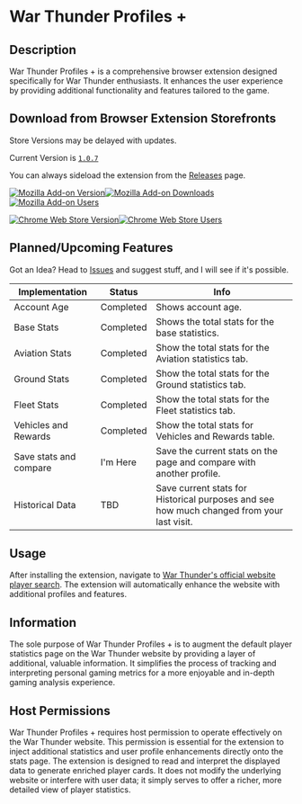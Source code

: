 # War Thunder Profiles +

## Description
War Thunder Profiles + is a comprehensive browser extension designed specifically for War Thunder enthusiasts. It enhances the user experience by providing additional functionality and features tailored to the game.

## Download from Browser Extension Storefronts
Store Versions may be delayed with updates.

Current Version is [`1.0.7`](https://github.com/cyberofficial/War-Thunder-Profiles-Plus/releases/tag/1.0.7)

You can always sideload the extension from the [Releases](https://github.com/cyberofficial/War-Thunder-profiles-Plus/releases) page.

[![Mozilla Add-on Version](https://img.shields.io/amo/v/%7Bcaed2b56-87db-4e7a-a84f-6a5f3286f538%7D)![Mozilla Add-on Downloads](https://img.shields.io/amo/dw/%7Bcaed2b56-87db-4e7a-a84f-6a5f3286f538%7D)![Mozilla Add-on Users](https://img.shields.io/amo/users/%7Bcaed2b56-87db-4e7a-a84f-6a5f3286f538%7D)
](https://addons.mozilla.org/en-US/firefox/addon/war-thunder-profiles/)

[![Chrome Web Store Version](https://img.shields.io/chrome-web-store/v/njiencjfepihajibkgmnefmdpenacgbe)![Chrome Web Store Users](https://img.shields.io/chrome-web-store/users/njiencjfepihajibkgmnefmdpenacgbe)
](https://chrome.google.com/webstore/detail/war-thunder-profiles-%20/njiencjfepihajibkgmnefmdpenacgbe?hl=en&authuser=0)

## Planned/Upcoming Features
Got an Idea? Head to [Issues](https://github.com/cyberofficial/War-Thunder-profiles-Plus/issues) and suggest stuff, and I will see if it's possible.
  
| Implementation | Status | Info |
| -------------- | ------ | ---- |
| Account Age | Completed | Shows account age. |
| Base Stats | Completed | Shows the total stats for the base statistics. |
| Aviation Stats | Completed | Show the total stats for the Aviation statistics tab. |
| Ground Stats | Completed | Show the total stats for the Ground statistics tab. |
| Fleet Stats | Completed | Show the total stats for the Fleet statistics tab. |
| Vehicles and Rewards | Completed | Show the total stats for Vehicles and Rewards table. |
| Save stats and compare | I'm Here | Save the current stats on the page and compare with another profile. |
| Historical  Data | TBD | Save current stats for Historical purposes and see how much changed from your last visit. |

## Usage
After installing the extension, navigate to [War Thunder's official website player search](https://warthunder.com/en/community/searchplayers/).
The extension will automatically enhance the website with additional profiles and features.

## Information
The sole purpose of War Thunder Profiles + is to augment the default player statistics page on the War Thunder website by providing a layer of additional, valuable information.
It simplifies the process of tracking and interpreting personal gaming metrics for a more enjoyable and in-depth gaming analysis experience.

## Host Permissions
War Thunder Profiles + requires host permission to operate effectively on the War Thunder website.
This permission is essential for the extension to inject additional statistics and user profile enhancements directly onto the stats page.
The extension is designed to read and interpret the displayed data to generate enriched player cards.
It does not modify the underlying website or interfere with user data; it simply serves to offer a richer, more detailed view of player statistics.


